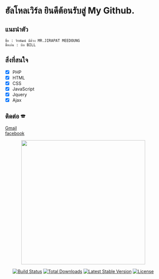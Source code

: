# ฮัลโหลเวิร์ล ยินดีต้อนรับสู่ My Github.
## แนะนำตัว
```
ชื่อ : จิรพัฒน์ มีด้วง MR.JIRAPAT MEEDOUNG
ชื่อเล่น : บิล BILL

```
## สิ่งที่สนใจ

- [x] PHP
- [x] HTML 
- [x] CSS
- [x] JavaScript
- [x] Jquery
- [x] Ajax

## ติดต่อ ☎
[Gmail](https://mail.google.com/mail/u/0/?tab=mm#inbox?compose=jrjtXJSVwCmpVHlRlvKmqjcwrrfNVdgrhRCDqfbxTSxvdKQwCTrWKKQBfwlfnbSgCVcrvbjx)<br>
[facebook](https://www.facebook.com/messages/t/100003477559878)


<p align="center"><a href="https://laravel.com" target="_blank"><img src="https://avatars.githubusercontent.com/u/80222544?v=4" width="400"></a></p>

<p align="center">
<a href="https://travis-ci.org/laravel/framework"><img src="https://travis-ci.org/laravel/framework.svg" alt="Build Status"></a>
<a href="https://packagist.org/packages/laravel/framework"><img src="https://poser.pugx.org/laravel/framework/d/total.svg" alt="Total Downloads"></a>
<a href="https://packagist.org/packages/laravel/framework"><img src="https://poser.pugx.org/laravel/framework/v/stable.svg" alt="Latest Stable Version"></a>
<a href="https://packagist.org/packages/laravel/framework"><img src="https://poser.pugx.org/laravel/framework/license.svg" alt="License"></a>
</p>


